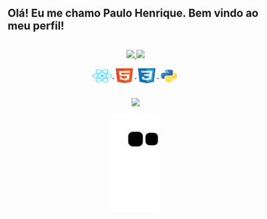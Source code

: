 ## Olá! Eu me chamo Paulo Henrique. Bem vindo ao meu perfil!
<div align="center">
  
  <br>
<div align="center">
  <a href="https://github.com/PauloH-by">
  <img height="190em"  src="https://github-readme-stats.vercel.app/api?username=PauloH-by&show_icons=true&theme=dark&include_all_commits=true&count_private=true"/> 
  <img height="190em" src="https://github-readme-stats.vercel.app/api/top-langs/?username=PauloH-by&layout=compact&langs_count=7&theme=dark"/>
</div>


 <div style="display: inline_block"><br>
  <img align="center" alt="Paulo-React" height="30" width="40" src="https://raw.githubusercontent.com/devicons/devicon/master/icons/react/react-original.svg">
  <img align="center" alt="Paulo-HTML" height="30" width="40" src="https://raw.githubusercontent.com/devicons/devicon/master/icons/html5/html5-original.svg">
  <img align="center" alt="Paulo-CSS" height="30" width="40" src="https://raw.githubusercontent.com/devicons/devicon/master/icons/css3/css3-original.svg">
  <img align="center" alt="Paulo-Python" height="30" width="40" src="https://raw.githubusercontent.com/devicons/devicon/master/icons/python/python-original.svg">
 
 
</div>
  
  ##
 
<div> 
 
 
 
  <a href="https://www.linkedin.com/in/paulo-henrique-de-jesus-mota/" target="_blank"><img src="https://img.shields.io/badge/-LinkedIn-%230077B5?style=for-the-badge&logo=linkedin&logoColor=white" target="_blank"></a> 
 
  ![Snake animation](https://github.com/rafaballerini/rafaballerini/blob/output/github-contribution-grid-snake.svg)
 
</div>
